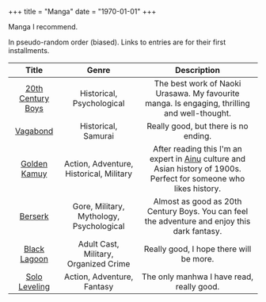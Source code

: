 +++
title = "Manga"
date = "1970-01-01"
+++

Manga I recommend.
<!--more-->

In pseudo-random order (biased). Links to entries are for their first installments.

|  Title  |  Genre  |  Description  |
|:-------:|:-------:|:-------------:|
[20th Century Boys](https://myanimelist.net/manga/3/20th_Century_Boys) | Historical, Psychological | The best work of Naoki Urasawa. My favourite manga. Is engaging, thrilling and well-thought.
[Vagabond](https://myanimelist.net/manga/656/Vagabond) | Historical, Samurai | Really good, but there is no ending.
[Golden Kamuy](https://myanimelist.net/manga/85968/Golden_Kamuy) | Action, Adventure, Historical, Military | After reading this I'm an expert in [Ainu](https://en.wikipedia.org/wiki/Ainu_people) culture and Asian history of 1900s. Perfect for someone who likes history.
[Berserk](https://myanimelist.net/manga/2/Berserk?q=berserk&cat=manga) | Gore, Military, Mythology, Psychological | Almost as good as 20th Century Boys. You can feel the adventure and enjoy this dark fantasy.
[Black Lagoon](https://myanimelist.net/manga/735/Black_Lagoon?q=black%20lagoon&cat=manga) | Adult Cast, Military, Organized Crime | Really good, I hope there will be more.
[Solo Leveling](https://myanimelist.net/manga/121496/Solo_Leveling) | Action, Adventure, Fantasy | The only manhwa I have read, really good.
